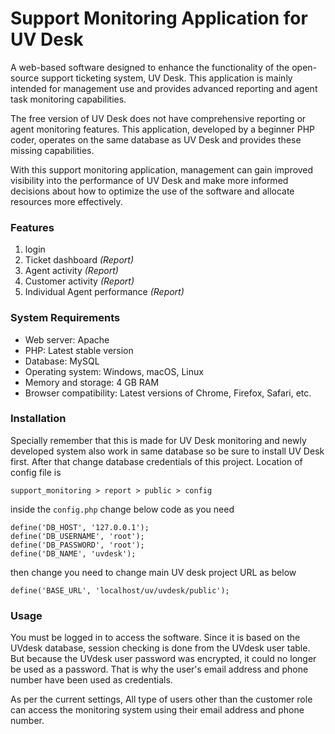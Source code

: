 
# Support Monitoring Application for UV Desk

A web-based software designed to enhance the functionality of the open-source support ticketing system, UV Desk. This application is mainly intended for management use and provides advanced reporting and agent task monitoring capabilities.

The free version of UV Desk does not have comprehensive reporting or agent monitoring features. This application, developed by a beginner PHP coder, operates on the same database as UV Desk and provides these missing capabilities.

With this support monitoring application, management can gain improved visibility into the performance of UV Desk and make more informed decisions about how to optimize the use of the software and allocate resources more effectively.

###  Features

 1. login
 2. Ticket dashboard *(Report)*
 3. Agent activity *(Report)*
 4. Customer activity *(Report)*
 5. Individual  Agent  performance *(Report)*
 
 ### System Requirements
-   Web server: Apache  
-   PHP: Latest stable version
-   Database: MySQL  
-   Operating system: Windows, macOS, Linux
-   Memory and storage: 4 GB RAM
-   Browser compatibility: Latest versions of Chrome, Firefox, Safari, etc.

### Installation
Specially remember that this is made for UV Desk monitoring and newly developed system also work in same database so be sure to install UV Desk first. After that change database credentials of this project. Location of config file is  

    support_monitoring > report > public > config

 inside the `config.php` change below code as you need
 

    define('DB_HOST', '127.0.0.1');
    define('DB_USERNAME', 'root');
    define('DB_PASSWORD', 'root');
    define('DB_NAME', 'uvdesk');
    
then change you need to change main UV desk project URL as below 

    define('BASE_URL', 'localhost/uv/uvdesk/public');

### Usage
You must be logged in to access the software. Since it is based on the UVdesk database, session checking is done from the UVdesk user table. But because the UVdesk user password was encrypted, it could no longer be used as a password. That is why the user's email address and phone number have been used as credentials.

As per the current settings, All type of users  other than the customer role can access the monitoring system using their email address and phone number.